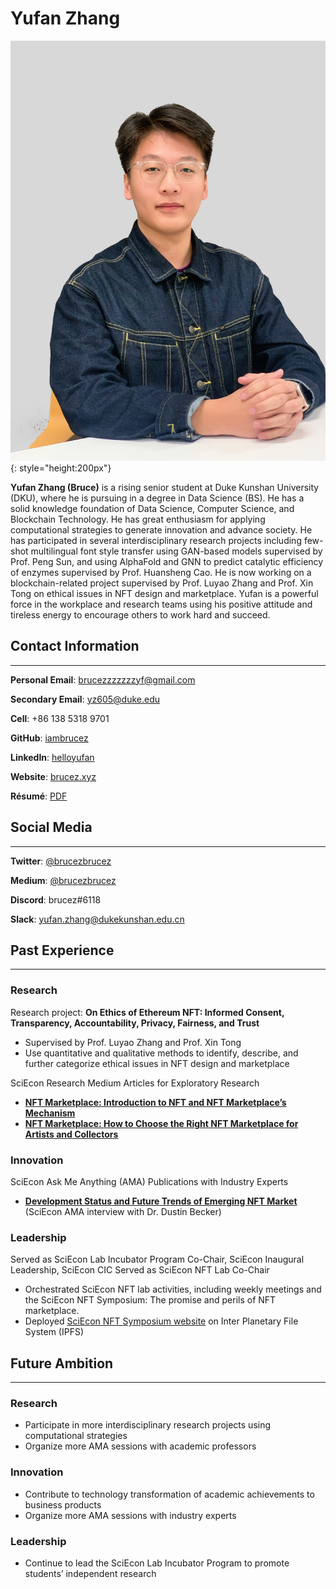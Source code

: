 # Yufan Zhang

![HEADSHOT](./img/headshot_yufan.jpg){: style="height:200px"}

**Yufan Zhang (Bruce)** is a rising senior student at Duke Kunshan University (DKU), where he is pursuing in a degree in Data Science (BS). He has a solid knowledge foundation of Data Science, Computer Science, and Blockchain Technology. 
He has great enthusiasm for applying computational strategies to generate innovation and advance society. He has participated in several interdisciplinary research projects including few-shot multilingual font style transfer using GAN-based models supervised by Prof. Peng Sun, and using AlphaFold and GNN to predict catalytic efficiency of enzymes supervised by Prof. Huansheng Cao. 
He is now working on a blockchain-related project supervised by Prof. Luyao Zhang and Prof. Xin Tong on ethical issues in NFT design and marketplace. Yufan is a powerful force in the workplace and research teams using his positive attitude and tireless energy to encourage others to work hard and succeed.

## Contact Information

---

**Personal Email**: brucezzzzzzzyf@gmail.com

**Secondary Email**: yz605@duke.edu

**Cell**: +86 138 5318 9701

**GitHub**: [iambrucez](https://github.com/iambrucez)

**LinkedIn**: [helloyufan](https://www.linkedin.com/in/helloyufan/)

**Website**: [brucez.xyz](https://brucez.xyz/)

**Résumé**: [PDF](https://drive.google.com/file/d/1lQvmA-HfZwiKTYovEprYD5M1Bn6AyP1-/view?usp=sharing)

## Social Media

---

**Twitter**: [@brucezbrucez](https://twitter.com/brucezbrucez)

**Medium**: [@brucezbrucez](https://medium.com/@brucezbrucez)

**Discord**: brucez#6118

**Slack**: yufan.zhang@dukekunshan.edu.cn

## Past Experience

---

### Research

Research project: **On Ethics of Ethereum NFT: Informed Consent, Transparency, Accountability, Privacy, Fairness, and Trust**

- Supervised by Prof. Luyao Zhang and Prof. Xin Tong
- Use quantitative and qualitative methods to identify, describe, and further categorize ethical issues in NFT design and marketplace

SciEcon Research Medium Articles for Exploratory Research

- ****[NFT Marketplace: Introduction to NFT and NFT Marketplace’s Mechanism](https://medium.com/sciecon-research/nft-marketplace-introduction-to-nft-and-nft-marketplaces-mechanism-9e45169841f9)****
- ****[NFT Marketplace: How to Choose the Right NFT Marketplace for Artists and Collectors](https://medium.com/sciecon-research/nft-marketplace-how-to-choose-the-right-nft-marketplace-for-artists-and-collectors-5d4cc7cb1918)****

### Innovation

SciEcon Ask Me Anything (AMA) Publications with Industry Experts

- **[Development Status and Future Trends of Emerging NFT Market](https://medium.com/sciecon-ama/development-status-and-future-trends-of-emerging-nft-market-a522ebc968ff)** (SciEcon AMA interview with Dr. Dustin Becker)

### Leadership

Served as SciEcon Lab Incubator Program Co-Chair, SciEcon Inaugural Leadership, SciEcon CIC
Served as SciEcon NFT Lab Co-Chair

- Orchestrated SciEcon NFT lab activities, including weekly meetings and the SciEcon NFT Symposium: The promise and perils of NFT marketplace.
- Deployed [SciEcon NFT Symposium website](https://sciecon-nft-symposium.on.fleek.co/) on Inter Planetary File System (IPFS)

## Future Ambition

---

### Research

- Participate in more interdisciplinary research projects using computational strategies
- Organize more AMA sessions with academic professors

### Innovation

- Contribute to technology transformation of academic achievements to business products
- Organize more AMA sessions with industry experts

### Leadership

- Continue to lead the SciEcon Lab Incubator Program to promote students’ independent research